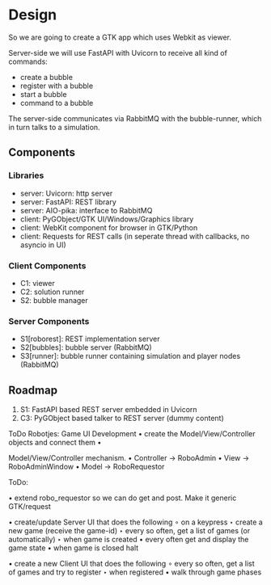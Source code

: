 # Design
So we are going to create a GTK app which uses Webkit as viewer.

Server-side we will use FastAPI with Uvicorn to receive all kind of commands:
* create a bubble
* register with a bubble
* start  a bubble
* command to a bubble

The server-side communicates via RabbitMQ with the bubble-runner, which in
turn talks to a simulation.

## Components

### Libraries
* server: Uvicorn: http server
* server: FastAPI: REST library
* server: AIO-pika: interface to RabbitMQ
* client: PyGObject/GTK UI/Windows/Graphics library
* client: WebKit component for browser in GTK/Python
* client: Requests for REST calls (in seperate thread with callbacks, no asyncio in UI)

### Client Components
* C1: viewer
* C2: solution runner
* S2: bubble manager

### Server Components
* S1[roborest]: REST implementation server
* S2[bubbles]: bubble server (RabbitMQ)
* S3[runner]: bubble runner containing simulation and player nodes (RabbitMQ)

## Roadmap
1. S1: FastAPI based REST server embedded in Uvicorn
2. C3: PyGObject based talker to REST server (dummy content)




ToDo Robotjes: Game UI Development
• create the Model/View/Controller objects and connect them
• 

Model/View/Controller mechanism. 
• Controller -> RoboAdmin
• View -> RoboAdminWindow
• Model -> RoboRequestor

ToDo:

• extend robo_requestor so we can do get and post. Make it generic GTK/request



• create/update Server UI that does the following
∘ on a keypress
‣ create a new game (receive the game-id)
‣ every so often, get a list of games (or automatically)
‣ when game is created
• every often get and display the game state
• when game is closed halt

• create a new Client UI that does the following
∘ every so often, get a list of games and try to register
‣ when registered
• walk through game phases


